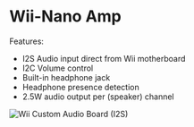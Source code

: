   # Wii-Nano Amp
Features:
- I2S Audio input direct from Wii motherboard
- I2C Volume control
- Built-in headphone jack
- Headphone presence detection
- 2.5W audio output per (speaker) channel

![Wii Custom Audio Board (I2S)](https://github.com/ArminAustin200/Wii-Nano-Project/assets/145053354/fe288c71-3c4d-4c26-a950-05490ec2a0a7)
